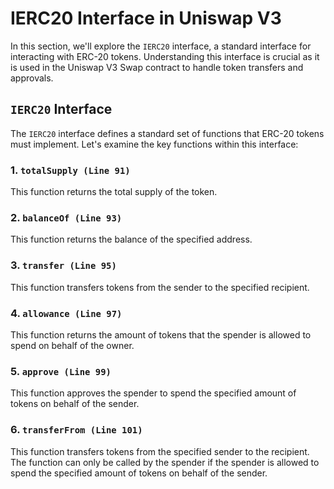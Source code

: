 # IERC20 Interface in Uniswap V3

In this section, we'll explore the `IERC20` interface, a standard interface for interacting with ERC-20 tokens. Understanding this interface is crucial as it is used in the Uniswap V3 Swap contract to handle token transfers and approvals.

## `IERC20` Interface

The `IERC20` interface defines a standard set of functions that ERC-20 tokens must implement. Let's examine the key functions within this interface:

### 1. `totalSupply (Line 91)`
This function returns the total supply of the token.

### 2. `balanceOf (Line 93)`
This function returns the balance of the specified address.

### 3. `transfer (Line 95)`
This function transfers tokens from the sender to the specified recipient.

### 4. `allowance (Line 97)`
This function returns the amount of tokens that the spender is allowed to spend on behalf of the owner.

### 5. `approve (Line 99)`
This function approves the spender to spend the specified amount of tokens on behalf of the sender.

### 6. `transferFrom (Line 101)`
This function transfers tokens from the specified sender to the recipient. The function can only be called by the spender if the spender is allowed to spend the specified amount of tokens on behalf of the sender.
